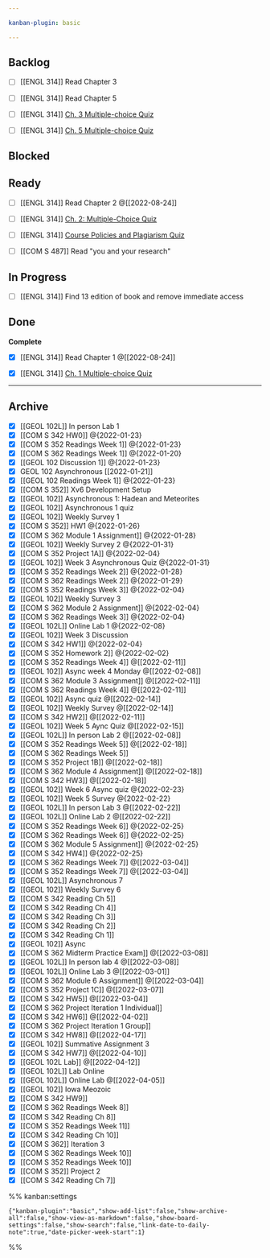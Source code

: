 ```yaml
---

kanban-plugin: basic

---
```


## Backlog

- [ ] [[ENGL 314]] Read Chapter 3
- [ ] [[ENGL 314]] Read Chapter 5
- [ ] [[ENGL 314]] [Ch. 3 Multiple-choice Quiz](https://canvas.iastate.edu/courses/92751/assignments/1746568)
- [ ] [[ENGL 314]] [Ch. 5 Multiple-choice Quiz](https://canvas.iastate.edu/courses/92751/assignments/1746576)


## Blocked



## Ready

- [ ] [[ENGL 314]] Read Chapter 2 @[[2022-08-24]]
- [ ] [[ENGL 314]] [Ch. 2: Multiple-Choice Quiz](https://canvas.iastate.edu/courses/92751/assignments/1746564)
- [ ] [[ENGL 314]] [Course Policies and Plagiarism Quiz](https://canvas.iastate.edu/courses/92751/quizzes/416002)
- [ ] [[COM S 487]] Read "you and your research"


## In Progress

- [ ] [[ENGL 314]] Find 13 edition of book and remove immediate access


## Done

**Complete**
- [x] [[ENGL 314]] Read Chapter 1 @[[2022-08-24]]
- [x] [[ENGL 314]] [Ch. 1 Multiple-choice Quiz](https://canvas.iastate.edu/courses/92751/assignments/1746556)


***

## Archive

- [x] [[GEOL 102L]]  In person Lab 1
- [x] [[COM S 342 HW0]] @{2022-01-23}
- [x] [[COM S 352 Readings Week 1]] @{2022-01-23}
- [x] [[COM S 362 Readings Week 1]] @{2022-01-20}
- [x] [[GEOL 102 Discussion 1]] @{2022-01-23}
- [x] GEOL 102 Asynchronous [[2022-01-21]]
- [x] [[GEOL 102 Readings Week 1]] @{2022-01-23}
- [x] [[COM S 352]] Xv6 Development Setup
- [x] [[GEOL 102]] Asynchronous 1: Hadean and Meteorites
- [x] [[GEOL 102]] Asynchronous 1 quiz
- [x] [[GEOL 102]] Weekly Survey 1
- [x] [[COM S 352]] HW1 @{2022-01-26}
- [x] [[COM S 362 Module 1 Assignment]] @{2022-01-28}
- [x] [[GEOL 102]] Weekly Survey 2 @{2022-01-31}
- [x] [[COM S 352 Project 1A]] @{2022-02-04}
- [x] [[GEOL 102]] Week 3 Asynchronous Quiz @{2022-01-31}
- [x] [[COM S 352 Readings Week 2]] @{2022-01-28}
- [x] [[COM S 362 Readings Week 2]] @{2022-01-29}
- [x] [[COM S 352 Readings Week 3]] @{2022-02-04}
- [x] [[GEOL 102]] Weekly Survey 3
- [x] [[COM S 362 Module 2 Assignment]] @{2022-02-04}
- [x] [[COM S 362 Readings Week 3]] @{2022-02-04}
- [x] [[GEOL 102L]]  Online Lab 1 @{2022-02-08}
- [x] [[GEOL 102]] Week 3 Discussion
- [x] [[COM S 342 HW1]] @{2022-02-04}
- [x] [[COM S 352 Homework 2]]  @{2022-02-02}
- [x] [[COM S 352 Readings Week 4]] @[[2022-02-11]]
- [x] [[GEOL 102]] Async week 4 Monday @[[2022-02-08]]
- [x] [[COM S 362 Module 3 Assignment]] @[[2022-02-11]]
- [x] [[COM S 362 Readings Week 4]] @[[2022-02-11]]
- [x] [[GEOL 102]] Async quiz @[[2022-02-14]]
- [x] [[GEOL 102]] Weekly Survey @[[2022-02-14]]
- [x] [[COM S 342 HW2]] @[[2022-02-11]]
- [x] [[GEOL 102]] Week 5 Aync Quiz @[[2022-02-15]]
- [x] [[GEOL 102L]] In person Lab 2 @[[2022-02-08]]
- [x] [[COM S 352 Readings Week 5]] @[[2022-02-18]]
- [x] [[COM S 362 Readings Week 5]]
- [x] [[COM S 352 Project 1B]] @[[2022-02-18]]
- [x] [[COM S 362 Module 4 Assignment]] @[[2022-02-18]]
- [x] [[COM S 342 HW3]] @[[2022-02-18]]
- [x] [[GEOL 102]] Week 6 Async quiz @{2022-02-23}
- [x] [[GEOL 102]] Week 5 Survey @{2022-02-22}
- [x] [[GEOL 102L]] In person Lab 3 @[[2022-02-22]]
- [x] [[GEOL 102L]] Online Lab 2 @[[2022-02-22]]
- [x] [[COM S 352 Readings Week 6]] @{2022-02-25}
- [x] [[COM S 362 Readings Week 6]] @{2022-02-25}
- [x] [[COM S 362 Module 5 Assignment]] @{2022-02-25}
- [x] [[COM S 342 HW4]] @{2022-02-25}
- [x] [[COM S 362 Readings Week 7]] @[[2022-03-04]]
- [x] [[COM S 352 Readings Week 7]] @[[2022-03-04]]
- [x] [[GEOL 102L]] Asynchronous 7
- [x] [[GEOL 102]] Weekly Survey 6
- [x] [[COM S 342 Reading Ch 5]]
- [x] [[COM S 342 Reading Ch 4]]
- [x] [[COM S 342 Reading Ch 3]]
- [x] [[COM S 342 Reading Ch 2]]
- [x] [[COM S 342 Reading Ch 1]]
- [x] [[GEOL 102]] Async
- [x] [[COM S 362 Midterm Practice Exam]] @[[2022-03-08]]
- [x] [[GEOL 102L]] In person lab 4 @[[2022-03-08]]
- [x] [[GEOL 102L]] Online Lab 3 @[[2022-03-01]]
- [x] [[COM S 362 Module 6 Assignment]] @[[2022-03-04]]
- [x] [[COM S 352 Project 1C]] @[[2022-03-07]]
- [x] [[COM S 342 HW5]] @[[2022-03-04]]
- [x] [[COM S 362 Project Iteration 1 Individual]]
- [x] [[COM S 342 HW6]] @[[2022-04-02]]
- [x] [[COM S 362 Project Iteration 1 Group]]
- [x] [[COM S 342 HW8]] @[[2022-04-17]]
- [x] [[GEOL 102]] Summative Assignment 3
- [x] [[COM S 342 HW7]] @[[2022-04-10]]
- [x] [[GEOL 102L Lab]] @[[2022-04-12]]
- [x] [[GEOL 102L]] Lab Online
- [x] [[GEOL 102L]] Online Lab @[[2022-04-05]]
- [x] [[GEOL 102]] Iowa Meozoic
- [x] [[COM S 342 HW9]]
- [x] [[COM S 362 Readings Week 8]]
- [x] [[COM S 342 Reading Ch 8]]
- [x] [[COM S 352 Readings Week 11]]
- [x] [[COM S 342 Reading Ch 10]]
- [x] [[COM S 362]] Iteration 3
- [x] [[COM S 362 Readings Week 10]]
- [x] [[COM S 352 Readings Week 10]]
- [x] [[COM S 352]] Project 2
- [x] [[COM S 342 Reading Ch 7]]

%% kanban:settings
```
{"kanban-plugin":"basic","show-add-list":false,"show-archive-all":false,"show-view-as-markdown":false,"show-board-settings":false,"show-search":false,"link-date-to-daily-note":true,"date-picker-week-start":1}
```
%%